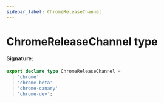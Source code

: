 ```yaml
---
sidebar_label: ChromeReleaseChannel
---
```


# ChromeReleaseChannel type

#### Signature:

```typescript
export declare type ChromeReleaseChannel =
  | 'chrome'
  | 'chrome-beta'
  | 'chrome-canary'
  | 'chrome-dev';
```
